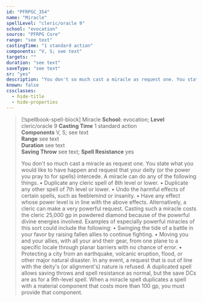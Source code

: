 ```yaml
---
id: "PFRPGC_354"
name: "Miracle"
spellLevel: "cleric/oracle 9"
school: "evocation"
source: "PFRPG Core"
range: "see text"
castingTime: "1 standard action"
components: "V, S; see text"
targets: ""
duration: "see text"
saveType: "see text"
sr: "yes"
description: "You don't so much cast a miracle as request one. You state what you would like to have happen and request that your deity (or the power you pray to for spells) intercede. A miracle can do any of the following things. • Duplicate any cleric spell of 8th level or lower. • Duplicate any other spell of 7th level or lower. • Undo the harmful effects of certain spells, such as feeblemind or insanity. • Have any effect whose power level is in line with the above effects. Alternatively, a cleric can make a very powerful request. Casting such a miracle costs the cleric 25,000 gp in powdered diamond because of the powerful divine energies involved. Examples of especially powerful miracles of this sort could include the following: • Swinging the tide of a battle in your favor by raising fallen allies to continue fighting. • Moving you and your allies, with all your and their gear, from one plane to a specific locale through planar barriers with no chance of error. • Protecting a city from an earthquake, volcanic eruption, flood, or other major natural disaster. In any event, a request that is out of line with the deity's (or alignment's) nature is refused. A duplicated spell allows saving throws and spell resistance as normal, but the save DCs are as for a 9th-level spell. When a miracle spell duplicates a spell with a material component that costs more than 100 gp, you must provide that component."
known: false
cssclasses:
  - hide-title
  - hide-properties
---
```


> [!spellbook-spell-block] Miracle
> **School:** evocation; **Level** cleric/oracle 9
> **Casting Time** 1 standard action  
> **Components** V, S; see text  
> **Range** see text  
> **Duration** see text  
> **Saving Throw** see text; **Spell Resistance** yes
> 
> You don't so much cast a miracle as request one. You state what you would like to have happen and request that your deity (or the power you pray to for spells) intercede. A miracle can do any of the following things. • Duplicate any cleric spell of 8th level or lower. • Duplicate any other spell of 7th level or lower. • Undo the harmful effects of certain spells, such as feeblemind or insanity. • Have any effect whose power level is in line with the above effects. Alternatively, a cleric can make a very powerful request. Casting such a miracle costs the cleric 25,000 gp in powdered diamond because of the powerful divine energies involved. Examples of especially powerful miracles of this sort could include the following: • Swinging the tide of a battle in your favor by raising fallen allies to continue fighting. • Moving you and your allies, with all your and their gear, from one plane to a specific locale through planar barriers with no chance of error. • Protecting a city from an earthquake, volcanic eruption, flood, or other major natural disaster. In any event, a request that is out of line with the deity's (or alignment's) nature is refused. A duplicated spell allows saving throws and spell resistance as normal, but the save DCs are as for a 9th-level spell. When a miracle spell duplicates a spell with a material component that costs more than 100 gp, you must provide that component.